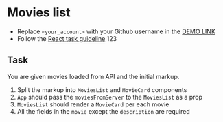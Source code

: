 # Movies list
- Replace `<your_account>` with your Github username in the
 [DEMO LINK](https://KostyaKovbel.github.io/react_movies-list/)
- Follow the [React task guideline](https://github.com/mate-academy/react_task-guideline#react-tasks-guideline)
123
## Task
You are given movies loaded from API and the initial markup.
1. Split the markup into `MoviesList` and `MovieCard` components
1. `App` should pass the `moviesFromServer` to the `MoviesList` as a prop
1. `MoviesList` should render a `MovieCard` per each movie
1. All the fields in the `movie` except the `description` are required
